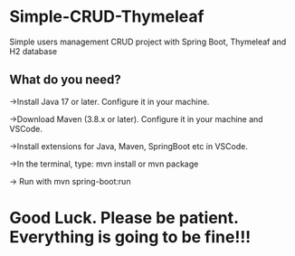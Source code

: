 # Simple-CRUD-Thymeleaf
Simple users management CRUD project with Spring Boot, Thymeleaf and H2 database

## What do you need?

->Install Java 17 or later. Configure it in your machine.

->Download Maven (3.8.x or later). Configure it in your machine and VSCode.

->Install extensions for Java, Maven, SpringBoot etc in VSCode.

->In the terminal, type: mvn install or mvn package

-> Run with mvn spring-boot:run

# Good Luck. Please be patient. Everything is going to be fine!!!
